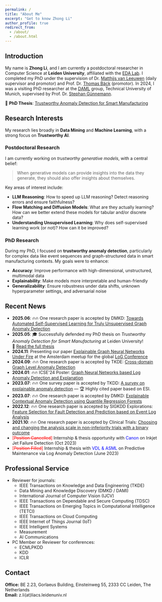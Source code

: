 ```yaml
---
permalink: /
title: "About Me"
excerpt: "Get to know Zhong Li"
author_profile: true
redirect_from: 
  - /about/
  - /about.html
---
```


## Introduction

My name is **Zhong Li**, and I am currently a postdoctoral researcher in Computer Science at **Leiden University**, affiliated with the [EDA Lab](https://eda.liacs.nl/). I completed my PhD under the supervision of Dr. [Matthijs van Leeuwen](https://scholar.google.com/citations?user=GGLwU28AAAAJ&hl=en&oi=ao) (daily supervisor and promotor) and Prof. Dr. [Thomas Bäck](https://scholar.google.com/citations?hl=en&user=x7LEID0AAAAJ) (promotor). In 2024, I was a visiting PhD researcher at the [DAML](https://www.cs.cit.tum.de/en/daml/home/) group, Technical University of Munich, supervised by Prof. Dr. [Stephan Günnemann](https://scholar.google.de/citations?user=npqoAWwAAAAJ&hl=en).

📘 **PhD Thesis**: [Trustworthy Anomaly Detection for Smart Manufacturing](https://www.universiteitleiden.nl/en/events/2025/05/trustworthy-anomaly-detection-for-smart-manufacturing)

## Research Interests

My research lies broadly in **Data Mining** and **Machine Learning**, with a strong focus on **Trustworthy AI**.

### Postdoctoral Research
I am currently working on *trustworthy generative models*, with a central belief:  
> When generative models can provide insights into the data they generate, they should also offer insights about themselves.

Key areas of interest include:
- **LLM Reasoning**: How to speed up LLM reasoning? Detect reasoning errors and ensure faithfulness?
- **Flow Matching and Diffusion Models**: What are they actually learning? How can we better extend these models for tabular and/or discrete data?
- **Understanding Unsupervised Learning**: Why does self-supervised learning work (or not)? How can it be improved?

### PhD Research
During my PhD, I focused on **trustworthy anomaly detection**, particularly for complex data like event sequences and graph-structured data in smart manufacturing contexts. My goals were to enhance:
- **Accuracy**: Improve performance with high-dimensional, unstructured, multimodal data
- **Explainability**: Make models more interpretable and human-friendly
- **Generalizability**: Ensure robustness under data shifts, unknown hyperparameter settings, and adversarial noise

## Recent News

- **2025.06**: 🔥🔥 One research paper is accepted by DMKD: [Towards Automated Self-Supervised Learning for Truly Unsupervised Graph Anomaly Detection](https://link.springer.com/article/10.1007/s10618-025-01115-5)
- **2025.05**: 🎓 Successfully defended my PhD thesis on *Trustworthy Anomaly Detection for Smart Manufacturing* at Leiden University!  
  📄 [Read the full thesis](https://hdl.handle.net/1887/4239055)
- **2024.11**: Presenting our paper [Explainable Graph Neural Networks Under Fire](https://arxiv.org/abs/2406.06417) at the Amsterdam meetup for the global [LoG Conference](https://logconference.org/)
- **2024.09**: 🔥🔥 One research paper is accepted by TKDE: [Cross-domain Graph Level Anomaly Detection](https://ieeexplore.ieee.org/document/10684507/keywords#keywords)
- **2024.01**: 🔥🔥 ICSE'24 Poster: [Graph Neural Networks based Log Anomaly Detection and Explanation](https://arxiv.org/abs/2307.00527)
- **2023.07**: 🔥🔥 One survey paper is accepted by TKDD: [A survey on explainable anomaly detection](https://dl.acm.org/doi/full/10.1145/3609333) — 🏆 Highly cited paper based on ESI.
- **2023.07**: 🔥🔥 One research paper is accepted by DMKD: [Explainable Contextual Anomaly Detection using Quantile Regression Forests](https://link.springer.com/article/10.1007/s10618-023-00967-z)
- **2022.12**: 🔥🔥 One research paper is accepted by SIGKDD Explorations: [Feature Selection for Fault Detection and Prediction based on Event Log Analysis](https://dl.acm.org/doi/abs/10.1145/3575637.3575652)
- **2021.10**: 🔥🔥 One research paper is accepted by Clinical Trials: [Choosing and changing the analysis scale in non-inferiority trials with a binary outcome](https://pubmed.ncbi.nlm.nih.gov/34693789/)
- <span style="color:red">[~~Position Cancelled~~]</span> Internship & thesis opportunity with <span style="color:blue">Canon</span> on Inkjet Jet Failure Detection (Oct 2023)
- <span style="color:red">[~~Position Filled~~]</span> Internship & thesis with <span style="color:blue">VDL & ASML</span> on Predictive Maintenance via Log Anomaly Detection (June 2023)



## Professional Service

- Reviewer for journals:
  - IEEE Transactions on Knowledge and Data Engineering (TKDE)
  - Data Mining and Knowledge Discovery (DMKD / DAMI)
  - International Journal of Computer Vision (IJCV)
  - IEEE Transactions on Dependable and Secure Computing (TDSC)
  - IEEE Transactions on Emerging Topics in Computational Intelligence (TETCI)
  - IEEE Transactions on Cloud Computing
  - IEEE Internet of Things Journal (IoT)
  - IEEE Intelligent Systems
  - Measurement
  - AI Communications
- PC Member or Reviewer for conferences:
  - ECMLPKDD
  - KDD
  - ICLR

## Contact

**Office:** BE 2.23, Gorlaeus Building, Einsteinweg 55, 2333 CC Leiden, The Netherlands  
**Email:** z.li(at)liacs.leidenuniv.nl

<script type='text/javascript' id='clustrmaps' src='//cdn.clustrmaps.com/map_v2.js?cl=080808&w=298&t=tt&d=liC9mvlGGJlmrMPW3_UsZgdMHVrNdaBqiAIqNuGj5SY&co=ffffff&ct=808080&cmo=3acc3a&cmn=ff5353'></script>
